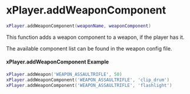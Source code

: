 # xPlayer.addWeaponComponent

```lua
xPlayer.addWeaponComponent(weaponName, weaponComponent)
```

This function adds a weapon component to a weapon, if the player has it.

The available component list can be found in the weapon config file.

#### xPlayer.addWeaponComponent Example

```lua
xPlayer.addWeapon('WEAPON_ASSAULTRIFLE', 50)
xPlayer.addWeaponComponent('WEAPON_ASSAULTRIFLE', 'clip_drum')
xPlayer.addWeaponComponent('WEAPON_ASSAULTRIFLE', 'flashlight')
```
